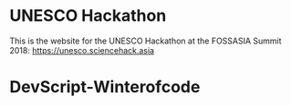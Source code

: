 UNESCO Hackathon
============

This is the website for the UNESCO Hackathon at the FOSSASIA Summit 2018:
https://unesco.sciencehack.asia
# DevScript-Winterofcode
